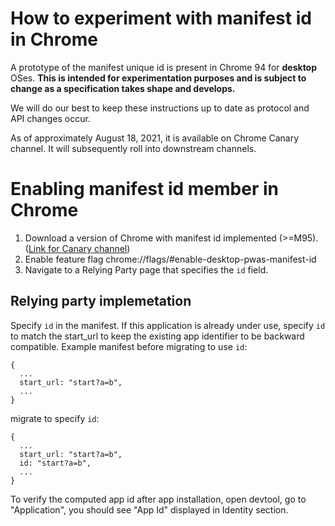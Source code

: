 # How to experiment with manifest id in Chrome
A prototype of the manifest unique id is present in Chrome 94 for **desktop** OSes. **This is intended for experimentation purposes and is subject to change as a specification takes shape and develops.**

We will do our best to keep these instructions up to date as protocol and API changes occur.

As of approximately August 18, 2021, it is available on Chrome Canary channel. It will subsequently roll into downstream channels.

# Enabling manifest id member in Chrome
1. Download a version of Chrome with manifest id implemented (>=M95). ([Link for Canary channel](https://www.google.com/chrome/))
2. Enable feature flag chrome://flags/#enable-desktop-pwas-manifest-id
3. Navigate to a Relying Party page that specifies the `id` field.

## Relying party implemetation
Specify `id` in the manifest. If this application is already under use, specify `id` to match the start_url to keep the existing app identifier to be backward compatible.
Example manifest before migrating to use `id`:
```
{
  ...
  start_url: "start?a=b",
  ...
}
```
migrate to specify `id`:
```
{
  ...
  start_url: "start?a=b",
  id: "start?a=b",
  ...
}
```

To verify the computed app id after app installation, open devtool, go to "Application", you should see "App Id" displayed in Identity section.
